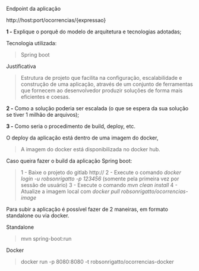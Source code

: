 Endpoint da aplicação

http://host:port/ocorrencias/{expressao}


**1 -** Explique o porquê do modelo de arquitetura e tecnologias adotadas;

Tecnologia utilizada:
> Spring boot

Justificativa
> Estrutura de projeto que facilita na configuração, escalabilidade e construção de uma aplicação, através de um conjunto de ferramentas que fornecem ao desenvolvedor produzir soluções de forma mais eficientes e coesas. 


**2 -** Como a solução poderia ser escalada (o que se espera da sua solução se tiver 1 milhão de arquivos);



**3 -** Como seria o procedimento de build, deploy, etc.

O deploy da aplicação está dentro de uma imagem do docker, 
> A imagem do docker está disponibilizada no docker hub.
> 

Caso queira fazer o build da aplicação Spring boot:
> 1 - Baixe o projeto do gitlab http://
> 2 - Execute o comando *docker login -u robsonrigatto -p 123456* (somente pela primeira vez por sessão de usuário)
> 3 - Execute o comando *mvn clean install*
> 4 - Atualize a imagem local com *docker pull robsonrigatto/ocorrencias-image*

Para subir a aplicação é possível fazer de 2 maneiras, em formato standalone ou via docker.

Standalone
> mvn spring-boot:run

Docker
> docker run -p 8080:8080 -t robsonrigatto/ocorrencias-docker
